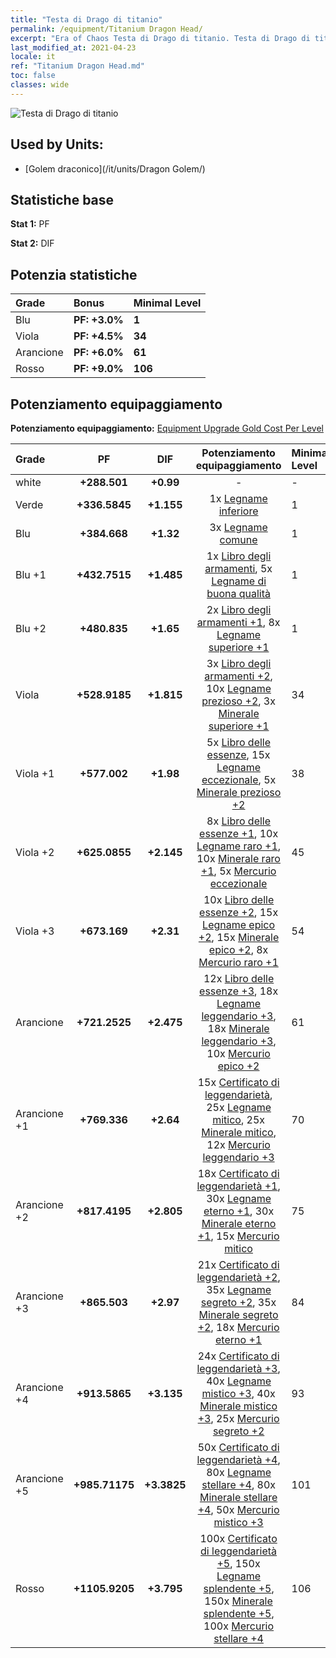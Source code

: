 ```yaml
---
title: "Testa di Drago di titanio"
permalink: /equipment/Titanium Dragon Head/
excerpt: "Era of Chaos Testa di Drago di titanio. Testa di Drago di titanio"
last_modified_at: 2021-04-23
locale: it
ref: "Titanium Dragon Head.md"
toc: false
classes: wide
---
```


  ![Testa di Drago di titanio](/images/e/e_6092.png)

## Used by Units:

* [Golem draconico](/it/units/Dragon Golem/) 


## Statistiche base
 **Stat 1:** PF

 **Stat 2:** DIF

## Potenzia statistiche

  |     Grade    |   Bonus | Minimal Level | 
  |:-------------|:--------|:--------------| 
  | Blu | **PF: +3.0%** | **1** | 
  | Viola | **PF: +4.5%** | **34** | 
  | Arancione | **PF: +6.0%** | **61** | 
  | Rosso | **PF: +9.0%** | **106** | 


## Potenziamento equipaggiamento
 **Potenziamento equipaggiamento:** [Equipment Upgrade Gold Cost Per Level](/equipment/EquipmentUpgradeCostPerLevel/) 

  |          Grade      | PF | DIF | Potenziamento equipaggiamento | Minimal Level |
  |:--------------------|:---------:|:---------:|:----------------:|:--------------|
  | white | **+288.501** | **+0.99** | - | - |
  | Verde | **+336.5845** | **+1.155** | 1x [Legname inferiore](/ItemsIT/mat_1/) | 1 |
  | Blu | **+384.668** | **+1.32** | 3x [Legname comune](/ItemsIT/mat_7/) | 1 |
  | Blu +1 | **+432.7515** | **+1.485** | 1x [Libro degli armamenti](/ItemsIT/mat_18/), 5x [Legname di buona qualità](/ItemsIT/mat_13/) | 1 |
  | Blu +2 | **+480.835** | **+1.65** | 2x [Libro degli armamenti +1](/ItemsIT/mat_25/), 8x [Legname superiore +1](/ItemsIT/mat_20/) | 1 |
  | Viola | **+528.9185** | **+1.815** | 3x [Libro degli armamenti +2](/ItemsIT/mat_32/), 10x [Legname prezioso +2](/ItemsIT/mat_27/), 3x [Minerale superiore +1](/ItemsIT/mat_19/) | 34 |
  | Viola +1 | **+577.002** | **+1.98** | 5x [Libro delle essenze](/ItemsIT/mat_39/), 15x [Legname eccezionale](/ItemsIT/mat_34/), 5x [Minerale prezioso +2](/ItemsIT/mat_26/) | 38 |
  | Viola +2 | **+625.0855** | **+2.145** | 8x [Libro delle essenze +1](/ItemsIT/mat_46/), 10x [Legname raro +1](/ItemsIT/mat_41/), 10x [Minerale raro +1](/ItemsIT/mat_40/), 5x [Mercurio eccezionale](/ItemsIT/mat_35/) | 45 |
  | Viola +3 | **+673.169** | **+2.31** | 10x [Libro delle essenze +2](/ItemsIT/mat_53/), 15x [Legname epico +2](/ItemsIT/mat_48/), 15x [Minerale epico +2](/ItemsIT/mat_47/), 8x [Mercurio raro +1](/ItemsIT/mat_42/) | 54 |
  | Arancione | **+721.2525** | **+2.475** | 12x [Libro delle essenze +3](/ItemsIT/mat_60/), 18x [Legname leggendario +3](/ItemsIT/mat_55/), 18x [Minerale leggendario +3](/ItemsIT/mat_54/), 10x [Mercurio epico +2](/ItemsIT/mat_49/) | 61 |
  | Arancione +1 | **+769.336** | **+2.64** | 15x [Certificato di leggendarietà](/ItemsIT/mat_67/), 25x [Legname mitico](/ItemsIT/mat_62/), 25x [Minerale mitico](/ItemsIT/mat_61/), 12x [Mercurio leggendario +3](/ItemsIT/mat_56/) | 70 |
  | Arancione +2 | **+817.4195** | **+2.805** | 18x [Certificato di leggendarietà +1](/ItemsIT/mat_74/), 30x [Legname eterno +1](/ItemsIT/mat_69/), 30x [Minerale eterno +1](/ItemsIT/mat_68/), 15x [Mercurio mitico](/ItemsIT/mat_63/) | 75 |
  | Arancione +3 | **+865.503** | **+2.97** | 21x [Certificato di leggendarietà +2](/ItemsIT/mat_81/), 35x [Legname segreto +2](/ItemsIT/mat_76/), 35x [Minerale segreto +2](/ItemsIT/mat_75/), 18x [Mercurio eterno +1](/ItemsIT/mat_70/) | 84 |
  | Arancione +4 | **+913.5865** | **+3.135** | 24x [Certificato di leggendarietà +3](/ItemsIT/mat_88/), 40x [Legname mistico +3](/ItemsIT/mat_83/), 40x [Minerale mistico +3](/ItemsIT/mat_82/), 25x [Mercurio segreto +2](/ItemsIT/mat_77/) | 93 |
  | Arancione +5 | **+985.71175** | **+3.3825** | 50x [Certificato di leggendarietà +4](/ItemsIT/mat_95/), 80x [Legname stellare +4](/ItemsIT/mat_90/), 80x [Minerale stellare +4](/ItemsIT/mat_89/), 50x [Mercurio mistico +3](/ItemsIT/mat_84/) | 101 |
  | Rosso | **+1105.9205** | **+3.795** | 100x [Certificato di leggendarietà +5](/ItemsIT/mat_102/), 150x [Legname splendente +5](/ItemsIT/mat_97/), 150x [Minerale splendente +5](/ItemsIT/mat_96/), 100x [Mercurio stellare +4](/ItemsIT/mat_91/) | 106 |

